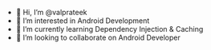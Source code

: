 - 👋 Hi, I’m @valprateek
- 👀 I’m interested in Android Development
- 🌱 I’m currently learning Dependency Injection & Caching
- 💞️ I’m looking to collaborate on Android Developer

<!---
valprateek/valprateek is a ✨ special ✨ repository because its `README.md` (this file) appears on your GitHub profile.
You can click the Preview link to take a look at your changes.
--->
